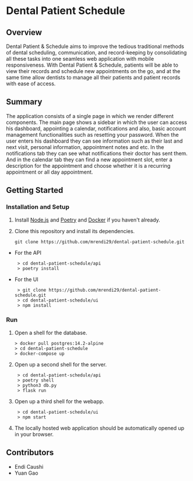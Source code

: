 # Dental Patient Schedule
## Overview
Dental Patient & Schedule aims to improve the tedious traditional methods of dental scheduling, communication, and record-keeping by consolidating all these tasks into one seamless web application with mobile responsiveness. With Dental Patient & Schedule, patients will be able to view their records and schedule new appointments on the go, and at the same time allow dentists to manage all their patients and patient records with ease of access.
## Summary
The application consists of a single page in which we render different components. The main page shows a sidebar in which the user can access his dashboard, appointing a calendar, notifications and also, basic account management functionalities such as resetting your password. When the user enters his dashboard they can see information such as their last and next visit, personal information, appointment notes and etc. In the notifications tab they can see what notifications their doctor has sent them. And in the calendar tab they can find a new appointment slot, enter a description for the appointment and choose whether it is a recurring appointment or all day appointment.

## Getting Started
### Installation and Setup

1. Install [Node.js](https://nodejs.org/)  and [Poetry](https://python-poetry.org/docs/#installation) and [Docker](https://docs.docker.com/get-docker/) if you haven't already.

2. Clone this repository and install its dependencies. 

	 `git clone https://github.com/mrendi29/dental-patient-schedule.git`  
 - For the API

		> cd dental-patient-schedule/api 
		> poetry install
	
-  For the UI
 
        > git clone https://github.com/mrendi29/dental-patient-schedule.git 
        > cd dental-patient-schedule/ui
        > npm install

### Run
1.  Open a shell for the database.

		> docker pull postgres:14.2-alpine
		> cd dental-patient-schedule
		> docker-compose up

2. Open up a second shell for the server.

        > cd dental-patient-schedule/api
        > poetry shell
        > python3 db.py
        > flask run

3. Open up a third shell for the webapp.

        > cd dental-patient-schedule/ui
        > npm start

4. The locally hosted web application should be automatically opened up in your browser.

## Contributors
- Endi Caushi 
- Yuan Gao 
